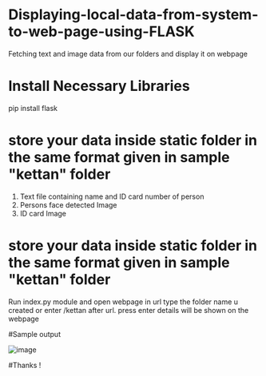 # Displaying-local-data-from-system-to-web-page-using-FLASK
Fetching text and image data from our folders and display it on webpage

# Install Necessary Libraries
pip install flask

# store your data inside static folder in the same format given in sample "kettan" folder
1. Text file containing name and ID card number of person
2. Persons face detected Image
3. ID card Image

# store your data inside static folder in the same format given in sample "kettan" folder
Run index.py module and open webpage in url type the folder name u created or enter /kettan after url.
press enter details will be shown on the webpage


#Sample output

![image](https://user-images.githubusercontent.com/70071334/203700323-fc683ebe-b47d-47eb-8180-a9c86df20270.png)


#Thanks !

